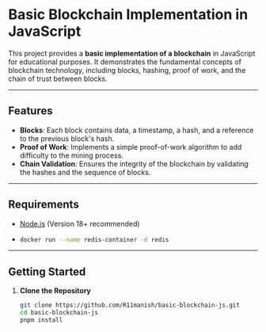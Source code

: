# Basic Blockchain Implementation in JavaScript

This project provides a **basic implementation of a blockchain** in JavaScript for educational purposes. It demonstrates the fundamental concepts of blockchain technology, including blocks, hashing, proof of work, and the chain of trust between blocks.

---

## **Features**
- **Blocks**: Each block contains data, a timestamp, a hash, and a reference to the previous block's hash.
- **Proof of Work**: Implements a simple proof-of-work algorithm to add difficulty to the mining process.
- **Chain Validation**: Ensures the integrity of the blockchain by validating the hashes and the sequence of blocks.

---

## **Requirements**
- [Node.js](https://nodejs.org) (Version 18+ recommended)
- ```bash
  docker run --name redis-container -d redis
---

## **Getting Started**

1. **Clone the Repository**
   ```bash
   git clone https://github.com/R11manish/basic-blockchain-js.git
   cd basic-blockchain-js
   pnpm install
